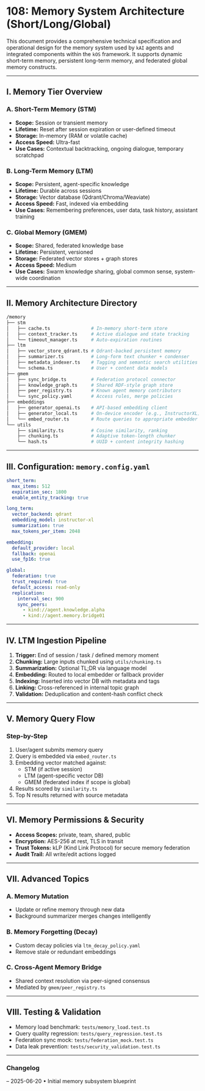# 108: Memory System Architecture (Short/Long/Global)

This document provides a comprehensive technical specification and operational design for the memory system used by `kAI` agents and integrated components within the `kOS` framework. It supports dynamic short-term memory, persistent long-term memory, and federated global memory constructs.

---

## I. Memory Tier Overview

### A. Short-Term Memory (STM)

- **Scope:** Session or transient memory
- **Lifetime:** Reset after session expiration or user-defined timeout
- **Storage:** In-memory (RAM or volatile cache)
- **Access Speed:** Ultra-fast
- **Use Cases:** Contextual backtracking, ongoing dialogue, temporary scratchpad

### B. Long-Term Memory (LTM)

- **Scope:** Persistent, agent-specific knowledge
- **Lifetime:** Durable across sessions
- **Storage:** Vector database (Qdrant/Chroma/Weaviate)
- **Access Speed:** Fast, indexed via embedding
- **Use Cases:** Remembering preferences, user data, task history, assistant training

### C. Global Memory (GMEM)

- **Scope:** Shared, federated knowledge base
- **Lifetime:** Persistent, versioned
- **Storage:** Federated vector stores + graph stores
- **Access Speed:** Medium
- **Use Cases:** Swarm knowledge sharing, global common sense, system-wide coordination

---

## II. Memory Architecture Directory

```bash
/memory
├── stm
│   ├── cache.ts               # In-memory short-term store
│   ├── context_tracker.ts     # Active dialogue and state tracking
│   └── timeout_manager.ts     # Auto-expiration routines
├── ltm
│   ├── vector_store_qdrant.ts # Qdrant-backed persistent memory
│   ├── summarizer.ts          # Long-form text chunker + condenser
│   ├── metadata_indexer.ts    # Tagging and semantic search utilities
│   └── schema.ts              # User + content data models
├── gmem
│   ├── sync_bridge.ts         # Federation protocol connector
│   ├── knowledge_graph.ts     # Shared RDF-style graph store
│   ├── peer_registry.ts       # Known agent memory contributors
│   └── sync_policy.yaml       # Access rules, merge policies
├── embeddings
│   ├── generator_openai.ts    # API-based embedding client
│   ├── generator_local.ts     # On-device encoder (e.g., InstructorXL)
│   └── embed_router.ts        # Route queries to appropriate embedder
└── utils
    ├── similarity.ts          # Cosine similarity, ranking
    ├── chunking.ts            # Adaptive token-length chunker
    └── hash.ts                # UUID + content integrity hashing
```

---

## III. Configuration: `memory.config.yaml`

```yaml
short_term:
  max_items: 512
  expiration_sec: 1800
  enable_entity_tracking: true

long_term:
  vector_backend: qdrant
  embedding_model: instructor-xl
  summarization: true
  max_tokens_per_item: 2048

embedding:
  default_provider: local
  fallback: openai
  use_fp16: true

global:
  federation: true
  trust_required: true
  default_access: read-only
  replication:
    interval_sec: 900
    sync_peers:
      - kind://agent.knowledge.alpha
      - kind://agent.memory.bridge01
```

---

## IV. LTM Ingestion Pipeline

1. **Trigger:** End of session / task / defined memory moment
2. **Chunking:** Large inputs chunked using `utils/chunking.ts`
3. **Summarization:** Optional TL;DR via language model
4. **Embedding:** Routed to local embedder or fallback provider
5. **Indexing:** Inserted into vector DB with metadata and tags
6. **Linking:** Cross-referenced in internal topic graph
7. **Validation:** Deduplication and content-hash conflict check

---

## V. Memory Query Flow

### Step-by-Step

1. User/agent submits memory query
2. Query is embedded via `embed_router.ts`
3. Embedding vector matched against:
   - STM (if active session)
   - LTM (agent-specific vector DB)
   - GMEM (federated index if scope is global)
4. Results scored by `similarity.ts`
5. Top N results returned with source metadata

---

## VI. Memory Permissions & Security

- **Access Scopes:** private, team, shared, public
- **Encryption:** AES-256 at rest, TLS in transit
- **Trust Tokens:** kLP (Kind Link Protocol) for secure memory federation
- **Audit Trail:** All write/edit actions logged

---

## VII. Advanced Topics

### A. Memory Mutation

- Update or refine memory through new data
- Background summarizer merges changes intelligently

### B. Memory Forgetting (Decay)

- Custom decay policies via `ltm_decay_policy.yaml`
- Remove stale or redundant embeddings

### C. Cross-Agent Memory Bridge

- Shared context resolution via peer-signed consensus
- Mediated by `gmem/peer_registry.ts`

---

## VIII. Testing & Validation

- Memory load benchmark: `tests/memory_load.test.ts`
- Query quality regression: `tests/query_regression.test.ts`
- Federation sync mock: `tests/federation_mock.test.ts`
- Data leak prevention: `tests/security_validation.test.ts`

---

### Changelog

– 2025-06-20 • Initial memory subsystem blueprint

